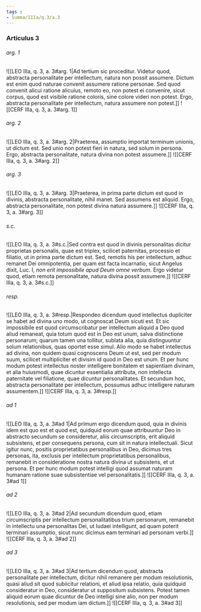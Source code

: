 ```yaml
---
tags : 
- Summa/IIIa/q.3/a.3
---
```


### Articulus 3

###### arg. 1
![[LEO IIIa, q. 3, a. 3#arg. 1|Ad tertium sic proceditur. Videtur quod, abstracta personalitate per intellectum, natura non possit assumere. Dictum est enim quod naturae convenit assumere ratione personae. Sed quod convenit alicui ratione alicuius, remoto eo, non potest ei convenire, sicut corpus, quod est visibile ratione coloris, sine colore videri non potest. Ergo, abstracta personalitate per intellectum, natura assumere non potest.]]
![[CERF IIIa, q. 3, a. 3#arg. 1]]

###### arg. 2
![[LEO IIIa, q. 3, a. 3#arg. 2|Praeterea, assumptio importat terminum unionis, ut dictum est. Sed unio non potest fieri in natura, sed solum in persona. Ergo, abstracta personalitate, natura divina non potest assumere.]]
![[CERF IIIa, q. 3, a. 3#arg. 2]]

###### arg. 3
![[LEO IIIa, q. 3, a. 3#arg. 3|Praeterea, in prima parte dictum est quod in divinis, abstracta personalitate, nihil manet. Sed assumens est aliquid. Ergo, abstracta personalitate, non potest divina natura assumere.]]
![[CERF IIIa, q. 3, a. 3#arg. 3]]

###### s.c.
![[LEO IIIa, q. 3, a. 3#s.c.|Sed contra est quod in divinis personalitas dicitur proprietas personalis, quae est triplex, scilicet paternitas, processio et filiatio, ut in prima parte dictum est. Sed, remotis his per intellectum, adhuc remanet Dei omnipotentia, per quam est facta incarnatio, sicut Angelus dixit, Luc. I, *non erit impossibile apud Deum omne verbum*. Ergo videtur quod, etiam remota personalitate, natura divina possit assumere.]]
![[CERF IIIa, q. 3, a. 3#s.c.]]

###### resp.
![[LEO IIIa, q. 3, a. 3#resp.|Respondeo dicendum quod intellectus dupliciter se habet ad divina uno modo, ut cognoscat Deum sicuti est. Et sic impossibile est quod circumscribatur per intellectum aliquid a Deo quod aliud remaneat, quia totum quod est in Deo est unum, salva distinctione personarum; quarum tamen una tollitur, sublata alia, quia distinguuntur solum relationibus, quas oportet esse simul. Alio modo se habet intellectus ad divina, non quidem quasi cognoscens Deum ut est, sed per modum suum, scilicet multipliciter et divisim id quod in Deo est unum. Et per hunc modum potest intellectus noster intelligere bonitatem et sapientiam divinam, et alia huiusmodi, quae dicuntur essentialia attributa, non intellecta paternitate vel filiatione, quae dicuntur personalitates. Et secundum hoc, abstracta personalitate per intellectum, possumus adhuc intelligere naturam assumentem.]]
![[CERF IIIa, q. 3, a. 3#resp.]]

###### ad 1
![[LEO IIIa, q. 3, a. 3#ad 1|Ad primum ergo dicendum quod, quia in divinis idem est quo est et quod est, quidquid eorum quae attribuuntur Deo in abstracto secundum se consideretur, aliis circumscriptis, erit aliquid subsistens, et per consequens persona, cum sit in natura intellectuali. Sicut igitur nunc, positis proprietatibus personalibus in Deo, dicimus tres personas, ita, exclusis per intellectum proprietatibus personalibus, remanebit in consideratione nostra natura divina ut subsistens, et ut persona. Et per hunc modum potest intelligi quod assumat naturam humanam ratione suae subsistentiae vel personalitatis.]]
![[CERF IIIa, q. 3, a. 3#ad 1]]

###### ad 2
![[LEO IIIa, q. 3, a. 3#ad 2|Ad secundum dicendum quod, etiam circumscriptis per intellectum personalitatibus trium personarum, remanebit in intellectu una personalitas Dei, ut Iudaei intelligunt, ad quam poterit terminari assumptio, sicut nunc dicimus eam terminari ad personam verbi.]]
![[CERF IIIa, q. 3, a. 3#ad 2]]

###### ad 3
![[LEO IIIa, q. 3, a. 3#ad 3|Ad tertium dicendum quod, abstracta personalitate per intellectum, dicitur nihil remanere per modum resolutionis, quasi aliud sit quod subiicitur relationi, et aliud ipsa relatio, quia quidquid consideratur in Deo, consideratur ut suppositum subsistens. Potest tamen aliquid eorum quae dicuntur de Deo intelligi sine alio, non per modum resolutionis, sed per modum iam dictum.]]
![[CERF IIIa, q. 3, a. 3#ad 3]]

